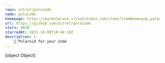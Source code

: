 ```yaml
---
repo: octref/polacode
name: polacode
homepage: https://marketplace.visualstudio.com/items?itemName=pnp.polacode
url: https://github.com/octref/polacode
stars: 6830
starredAt: 2021-10-09T18:44:10Z
description: |-
    📸 Polaroid for your code
---
```


[object Object]
